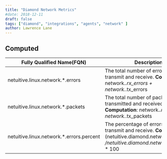 ```yaml
---
title: "Diamond Network Metrics"
#date: 2018-12-11
draft: false
tags: ["diamond", "integrations", "agents", "network" ]
author: Lawrence Lane
---
```


## Computed
| Fully Qualified Name(FQN)                   | Description                                                                                                                                           | Units   | Min | Max  | BASE | CORR | UTIL |
|---------------------------------------------|-------------------------------------------------------------------------------------------------------------------------------------------------------|---------|-----|------|------|------|------|
| netuitive.linux.network.*.errors         | The total number of errors, both transmit and receive. **Computation**: network.*.rx_errors + network.*.tx_errors                                           | errors  | 0   | none | yes  | no   | no   |
| netuitive.linux.network.*.packets        | The total number of packets, both transmitted and received. **Computation**: network.*.rx_packets + network.*.tx_packets                                    | packets | 0   | none | yes  | yes  | no   |
| netuitive.linux.network.*.errors.percent | The percentage of errors, both transmit and receive. **Computation**: (netuitive.diamond.network.*.errors /netuitive.diamond.network.*.packets) * 100 | percent | 0   | 100  | yes  | no   | no   |
